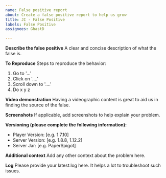 ```yaml
---
name: False positive report
about: Create a false positive report to help us grow
title: JI - False Positive
labels: False Positive
assignees: GhastD

---
```


**Describe the false positive**
A clear and concise description of what the false is.

**To Reproduce**
Steps to reproduce the behavior:
1. Go to '...'
2. Click on '....'
3. Scroll down to '....'
4. Do x y z

**Video demonstration**
Having a videographic content is great to aid us in finding the source of the false.

**Screenshots**
If applicable, add screenshots to help explain your problem.

**Versioning (please complete the following information):**
 - Player Version: [e.g. 1.7.10]
 - Server Version: [e.g. 1.8.8, 1.12.2]
 - Server Jar: [e.g. PaperSpigot]

**Additional context**
Add any other context about the problem here.

**Log**
Please provide your latest.log here. It helps a lot to troubleshoot such issues.
